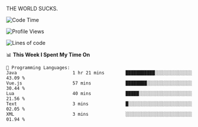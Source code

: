 THE WORLD SUCKS.

<!--START_SECTION:waka-->
![Code Time](http://img.shields.io/badge/Code%20Time-1%2C060%20hrs%205%20mins-blue)

![Profile Views](http://img.shields.io/badge/Profile%20Views-0-blue)

![Lines of code](https://img.shields.io/badge/From%20Hello%20World%20I%27ve%20Written-1.4%20million%20lines%20of%20code-blue)

📊 **This Week I Spent My Time On** 

```text
💬 Programming Languages: 
Java                     1 hr 21 mins        ███████████░░░░░░░░░░░░░░   43.09 % 
Vue.js                   57 mins             ████████░░░░░░░░░░░░░░░░░   30.44 % 
Lua                      40 mins             █████░░░░░░░░░░░░░░░░░░░░   21.56 % 
Text                     3 mins              █░░░░░░░░░░░░░░░░░░░░░░░░   02.05 % 
XML                      3 mins              ░░░░░░░░░░░░░░░░░░░░░░░░░   01.94 % 
```


<!--END_SECTION:waka-->
